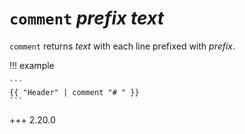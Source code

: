 # `comment` *prefix* *text*

`comment` returns *text* with each line prefixed with *prefix*.

!!! example

    ```
    {{ "Header" | comment "# " }}
    ```

+++ 2.20.0

